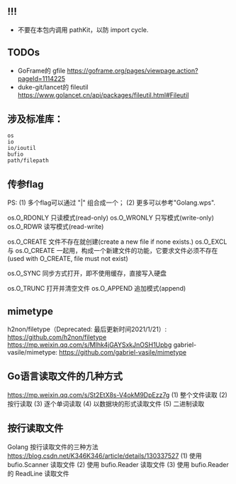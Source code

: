 ## !!!
- 不要在本包内调用 pathKit，以防 import cycle.

## TODOs
* GoFrame的 gfile 
    https://goframe.org/pages/viewpage.action?pageId=1114225
* duke-git/lancet的 fileutil
    https://www.golancet.cn/api/packages/fileutil.html#Fileutil

## 涉及标准库：
    os
    io
    io/ioutil
    bufio
    path/filepath

## 传参flag
PS:
(1) 多个flag可以通过 "|" 组合成一个；
(2) 更多可以参考"Golang.wps".

os.O_RDONLY	    只读模式(read-only)
os.O_WRONLY	    只写模式(write-only)
os.O_RDWR	    读写模式(read-write)

os.O_CREATE	    文件不存在就创建(create a new file if none exists.)
os.O_EXCL	    与 os.O_CREATE 一起用，构成一个新建文件的功能，它要求文件必须不存在(used with O_CREATE, file must not exist)

os.O_SYNC	    同步方式打开，即不使用缓存，直接写入硬盘

os.O_TRUNC	    打开并清空文件
os.O_APPEND	    追加模式(append)

## mimetype
h2non/filetype（Deprecated: 最后更新时间2021/1/21）:
    https://github.com/h2non/filetype
    https://mp.weixin.qq.com/s/MIhk4jGAYSxkJnOSH1Upbg
gabriel-vasile/mimetype:
    https://github.com/gabriel-vasile/mimetype

## Go语言读取文件的几种方式
https://mp.weixin.qq.com/s/St2EtX8s-V4okM9DpEzz7g
(1) 整个文件读取
(2) 按行读取
(3) 逐个单词读取
(4) 以数据块的形式读取文件
(5) 二进制读取

## 按行读取文件
Golang 按行读取文件的三种方法
    https://blog.csdn.net/K346K346/article/details/130337527
(1) 使用 bufio.Scanner 读取文件
(2) 使用 bufio.Reader 读取文件
(3) 使用 bufio.Reader 的 ReadLine 读取文件



